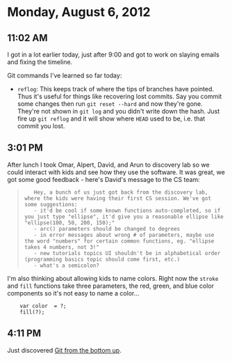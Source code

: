 # Monday, August 6, 2012

## 11:02 AM
I got in a lot earlier today, just after 9:00 and got to work on slaying emails and fixing the timeline.

Git commands I've learned so far today:

  - `reflog`: This keeps track of where the tips of branches have pointed. Thus it's useful for things like recovering lost commits. Say you commit some changes then run `git reset --hard` and now they're gone. They're not shown in `git log` and you didn't write down the hash. Just fire up `git reflog` and it will show where `HEAD` used to be, i.e. that commit you lost.

## 3:01 PM
After lunch I took Omar, Alpert, David, and Arun to discovery lab so we could interact with kids and see how they use the software. It was great, we got some good feedback - here's David's message to the CS team:

>        Hey, a bunch of us just got back from the discovery lab, where the kids were having their first CS session. We've got some suggestions:
>        - it'd be cool if some known functions auto-completed, so if you just type "ellipse", it'd give you a reasonable ellipse like "ellipse(100, 50, 200, 150);"
>        - arc() parameters should be changed to degrees
>        - in error messages about wrong # of parameters, maybe use the word "numbers" for certain common functions, eg. "ellipse takes 4 numbers, not 3!"
>        - new tutorials topics UI shouldn't be in alphabetical order (programming basics topic should come first, etc.)
>        - what's a semicolon?

I'm also thinking about allowing kids to name colors. Right now the `stroke` and `fill` functions take three parameters, the red, green, and blue color components so it's not easy to name a color...

        var color  = ?;
        fill(?);

## 4:11 PM
Just discovered [Git from the bottom up](http://ftp.newartisans.com/pub/git.from.bottom.up.pdf).
